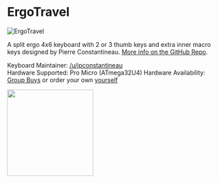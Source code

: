 ErgoTravel
====

![ErgoTravel](https://i.imgur.com/H9t6Q7b.png)


A split ergo 4x6 keyboard with 2 or 3 thumb keys and extra inner macro keys designed by Pierre Constantineau. [More info on the GitHub Repo](https://github.com/jpconstantineau/ErgoTravel).

Keyboard Maintainer: [/u/jpconstantineau](https://github.com/jpconstantineau)  
Hardware Supported: Pro Micro (ATmega32U4) 
Hardware Availability: [Group Buys](https://keyboards.jpconstantineau.com/) or order your own [yourself](OrderingInstructions.md)


<img src="http://qmk.fm/assets/images/badge-community-light.svg" width="200">
